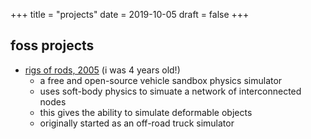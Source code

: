+++
title = "projects"
date = 2019-10-05
draft = false
+++

## foss projects

* [rigs of rods, 2005](https://github.com/RigsOfRods/rigs-of-rods) (i was 4 years old!)
    * a free and open-source vehicle sandbox physics simulator
    * uses soft-body physics to simuate a network of interconnected nodes
    * this gives the ability to simulate deformable objects
    * originally started as an off-road truck simulator